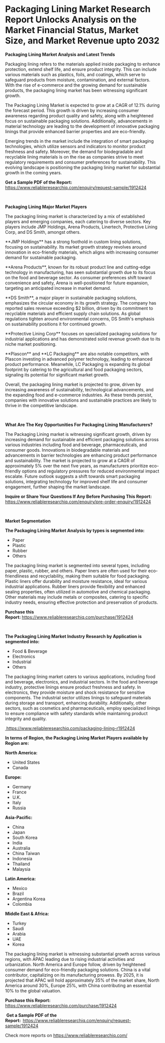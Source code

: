 <p><h1>Packaging Lining Market Research Report Unlocks Analysis on the Market Financial Status, Market Size, and Market Revenue upto 2032</h1></p><p><strong>Packaging Lining Market Analysis and Latest Trends</strong></p>
<p><p>Packaging lining refers to the materials applied inside packaging to enhance protection, extend shelf life, and ensure product integrity. This can include various materials such as plastics, foils, and coatings, which serve to safeguard products from moisture, contamination, and external factors. With the rise of e-commerce and the growing demand for sustainable products, the packaging lining market has been witnessing significant growth.</p><p>The Packaging Lining Market is expected to grow at a CAGR of 12.1% during the forecast period. This growth is driven by increasing consumer awareness regarding product quality and safety, along with a heightened focus on sustainable packaging solutions. Additionally, advancements in material technology are leading to the development of innovative packaging linings that provide enhanced barrier properties and are eco-friendly.</p><p>Emerging trends in the market include the integration of smart packaging technologies, which utilize sensors and indicators to monitor product freshness and safety. Moreover, the demand for biodegradable and recyclable lining materials is on the rise as companies strive to meet regulatory requirements and consumer preferences for sustainability. This evolving landscape is positioning the packaging lining market for substantial growth in the coming years.</p></p>
<p><strong>Get a Sample PDF of the Report:&nbsp;</strong> <a href="https://www.reliableresearchiq.com/enquiry/request-sample/1912424?utm_campaign=3046&utm_medium=2&utm_source=Github&utm_content=ia&utm_term=02042025&utm_id=packaging-lining">https://www.reliableresearchiq.com/enquiry/request-sample/1912424</a></p>
<p>&nbsp;</p>
<p><strong>Packaging Lining Major Market Players</strong></p>
<p><p>The packaging lining market is characterized by a mix of established players and emerging companies, each catering to diverse sectors. Key players include JMP Holdings, Arena Products, Linertech, Protective Lining Corp, and DS Smith, amongst others.</p><p>**JMP Holdings** has a strong foothold in custom lining solutions, focusing on sustainability. Its market growth strategy revolves around innovation in eco-friendly materials, which aligns with increasing consumer demand for sustainable packaging.</p><p>**Arena Products**, known for its robust product line and cutting-edge technology in manufacturing, has seen substantial growth due to its focus on the food and beverage sector. As consumer preferences shift toward convenience and safety, Arena is well-positioned for future expansion, targeting an anticipated increase in market demand.</p><p>**DS Smith**, a major player in sustainable packaging solutions, emphasizes the circular economy in its growth strategy. The company has reported sales revenue exceeding $2 billion, driven by its commitment to recyclable materials and efficient supply chain solutions. As global regulations tighten around environmental concerns, DS Smith's emphasis on sustainability positions it for continued growth.</p><p>**Protective Lining Corp** focuses on specialized packaging solutions for industrial applications and has demonstrated solid revenue growth due to its niche market positioning. </p><p>**Plascon** and **LC Packaging** are also notable competitors, with Plascon investing in advanced polymer technology, leading to enhanced product performance. Meanwhile, LC Packaging is expanding its global footprint by catering to the agricultural and food packaging sectors, signaling its potential for significant market growth.</p><p>Overall, the packaging lining market is projected to grow, driven by increasing awareness of sustainability, technological advancements, and the expanding food and e-commerce industries. As these trends persist, companies with innovative solutions and sustainable practices are likely to thrive in the competitive landscape.</p></p>
<p>&nbsp;</p>
<p><strong>What Are The Key Opportunities For Packaging Lining Manufacturers?</strong></p>
<p><p>The Packaging Lining market is witnessing significant growth, driven by increasing demand for sustainable and efficient packaging solutions across various industries including food and beverage, pharmaceuticals, and consumer goods. Innovations in biodegradable materials and advancements in barrier technologies are enhancing product performance and sustainability. The market is projected to grow at a CAGR of approximately 5% over the next five years, as manufacturers prioritize eco-friendly options and regulatory pressures for reduced environmental impact escalate. Future outlook suggests a shift towards smart packaging solutions, integrating technology for improved shelf life and consumer engagement, further shaping the market landscape.</p></p>
<p><strong>Inquire or Share Your Questions If Any Before Purchasing This Report:</strong> <a href="https://www.reliableresearchiq.com/enquiry/pre-order-enquiry/1912424?utm_campaign=3046&utm_medium=2&utm_source=Github&utm_content=ia&utm_term=02042025&utm_id=packaging-lining">https://www.reliableresearchiq.com/enquiry/pre-order-enquiry/1912424</a></p>
<p>&nbsp;</p>
<p><strong>Market Segmentation</strong></p>
<p><strong>The Packaging Lining Market Analysis by types is segmented into:</strong></p>
<p><ul><li>Paper</li><li>Plastic</li><li>Rubber</li><li>Others</li></ul></p>
<p><p>The packaging lining market is segmented into several types, including paper, plastic, rubber, and others. Paper liners are often used for their eco-friendliness and recyclability, making them suitable for food packaging. Plastic liners offer durability and moisture resistance, ideal for various industrial applications. Rubber liners provide flexibility and enhanced sealing properties, often utilized in automotive and chemical packaging. Other materials may include metals or composites, catering to specific industry needs, ensuring effective protection and preservation of products.</p></p>
<p><strong>Purchase this Report:&nbsp;</strong><a href="https://www.reliableresearchiq.com/purchase/1912424?utm_campaign=3046&utm_medium=2&utm_source=Github&utm_content=ia&utm_term=02042025&utm_id=packaging-lining">https://www.reliableresearchiq.com/purchase/1912424</a></p>
<p>&nbsp;</p>
<p><strong>The Packaging Lining Market Industry Research by Application is segmented into:</strong></p>
<p><ul><li>Food & Beverage</li><li>Electronics</li><li>Industrial</li><li>Others</li></ul></p>
<p><p>The packaging lining market caters to various applications, including food and beverage, electronics, and industrial sectors. In the food and beverage industry, protective linings ensure product freshness and safety. In electronics, they provide moisture and shock resistance for sensitive components. The industrial sector utilizes linings to safeguard materials during storage and transport, enhancing durability. Additionally, other sectors, such as cosmetics and pharmaceuticals, employ specialized linings to ensure compliance with safety standards while maintaining product integrity and quality.</p></p>
<p><a href="https://www.reliableresearchiq.com/packaging-lining-r1912424?utm_campaign=3046&utm_medium=2&utm_source=Github&utm_content=ia&utm_term=02042025&utm_id=packaging-lining">&nbsp;https://www.reliableresearchiq.com/packaging-lining-r1912424</a></p>
<p><strong>In terms of Region, the Packaging Lining Market Players available by Region are:</strong></p>
<p>
    <p> <strong> North America: </strong>
        <ul>
            <li>United States</li>
            <li>Canada</li>
        </ul>
        </p> 
    <p> <strong> Europe: </strong>
        <ul>
            <li>Germany</li>
            <li>France</li>
            <li>U.K.</li>
            <li>Italy</li>
            <li>Russia</li>
        </ul>
        </p> 
    <p> <strong> Asia-Pacific: </strong>
        <ul>
            <li>China</li>
            <li>Japan</li>
            <li>South Korea</li>
            <li>India</li>
            <li>Australia</li>
            <li>China Taiwan</li>
            <li>Indonesia</li>
            <li>Thailand</li>
            <li>Malaysia</li>
        </ul>
        </p> 
    <p> <strong> Latin America: </strong>
        <ul>
            <li>Mexico</li>
            <li>Brazil</li>
            <li>Argentina Korea</li>
            <li>Colombia</li>
        </ul>
        </p> 
    <p> <strong> Middle East & Africa: </strong>
        <ul>
            <li>Turkey</li>
            <li>Saudi</li>
            <li>Arabia</li>
            <li>UAE</li>
            <li>Korea</li>
        </ul>
    </p>
    </p>
<p><p>The packaging lining market is witnessing substantial growth across various regions, with APAC leading due to rising industrial activities and urbanization. North America and Europe follow, driven by heightened consumer demand for eco-friendly packaging solutions. China is a vital contributor, capitalizing on its manufacturing prowess. By 2025, it is projected that APAC will hold approximately 35% of the market share, North America around 30%, Europe 25%, with China contributing an essential 10% to the global valuation.</p></p>
<p><strong>Purchase this Report: </strong><a href="https://www.reliableresearchiq.com/purchase/1912424?utm_campaign=3046&utm_medium=2&utm_source=Github&utm_content=ia&utm_term=02042025&utm_id=packaging-lining">https://www.reliableresearchiq.com/purchase/1912424</a></p>
<p>&nbsp;<strong>Get a Sample PDF of the Report:&nbsp;&nbsp;</strong><a href="https://www.reliableresearchiq.com/enquiry/request-sample/1912424?utm_campaign=3046&utm_medium=2&utm_source=Github&utm_content=ia&utm_term=02042025&utm_id=packaging-lining">https://www.reliableresearchiq.com/enquiry/request-sample/1912424</a></p>
<p><strong></strong></p>
<p>Check more reports on <a href="https://www.reliableresearchiq.com/?utm_campaign=3046&utm_medium=2&utm_source=Github&utm_content=ia&utm_term=02042025&utm_id=packaging-lining">https://www.reliableresearchiq.com/</a></p>
